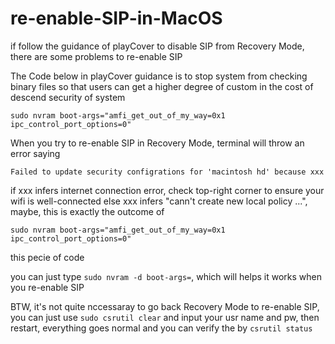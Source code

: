 # re-enable-SIP-in-MacOS
if follow the guidance of playCover to disable SIP from Recovery Mode, there are some problems to re-enable SIP

The Code below in playCover guidance is to stop system from checking binary files
so that users can get a higher degree of custom in the cost of descend security of system

```
sudo nvram boot-args="amfi_get_out_of_my_way=0x1 ipc_control_port_options=0"
```

When you try to re-enable SIP in Recovery Mode, terminal will throw an error saying

```
Failed to update security configrations for 'macintosh hd' because xxx
```
if xxx infers internet connection error, 
  check top-right corner to ensure your wifi is well-connected
else xxx infers "cann't create new local policy ...", maybe, 
  this is exactly the outcome of 
```
sudo nvram boot-args="amfi_get_out_of_my_way=0x1 ipc_control_port_options=0"
```
this pecie of code

you can just type `sudo nvram -d boot-args=`, which will helps it works when you re-enable SIP

BTW, it's not quite nccessaray to go back Recovery Mode to re-enable SIP,
you can just use `sudo csrutil clear` and input your usr name and pw, then restart,
everything goes normal and you can verify the by `csrutil status`
